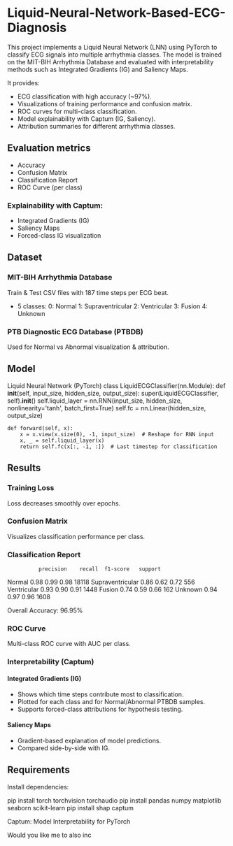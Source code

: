 # Liquid-Neural-Network-Based-ECG-Diagnosis

This project implements a Liquid Neural Network (LNN) using PyTorch to classify ECG signals into multiple arrhythmia classes. The model is trained on the MIT-BIH Arrhythmia Database and evaluated with interpretability methods such as Integrated Gradients (IG) and Saliency Maps.

It provides:

- ECG classification with high accuracy (~97%).
- Visualizations of training performance and confusion matrix.
- ROC curves for multi-class classification.
- Model explainability with Captum (IG, Saliency).
- Attribution summaries for different arrhythmia classes.

## Evaluation metrics

- Accuracy
- Confusion Matrix
- Classification Report
- ROC Curve (per class)

### Explainability with Captum:

- Integrated Gradients (IG)
- Saliency Maps
- Forced-class IG visualization

## Dataset

### MIT-BIH Arrhythmia Database

Train & Test CSV files with 187 time steps per ECG beat.
- 5 classes:
  0: Normal
  1: Supraventricular
  2: Ventricular
  3: Fusion
  4: Unknown

### PTB Diagnostic ECG Database (PTBDB)

Used for Normal vs Abnormal visualization & attribution.

## Model
Liquid Neural Network (PyTorch)
class LiquidECGClassifier(nn.Module):
    def __init__(self, input_size, hidden_size, output_size):
        super(LiquidECGClassifier, self).__init__()
        self.liquid_layer = nn.RNN(input_size, hidden_size, nonlinearity='tanh', batch_first=True)
        self.fc = nn.Linear(hidden_size, output_size)

    def forward(self, x):
        x = x.view(x.size(0), -1, input_size)  # Reshape for RNN input
        x, _ = self.liquid_layer(x)
        return self.fc(x[:, -1, :])  # Last timestep for classification


## Results
### Training Loss
Loss decreases smoothly over epochs.

### Confusion Matrix
Visualizes classification performance per class.

### Classification Report
              precision    recall  f1-score   support
Normal            0.98      0.99      0.98     18118
Supraventricular  0.86      0.62      0.72       556
Ventricular       0.93      0.90      0.91      1448
Fusion            0.74      0.59      0.66       162
Unknown           0.94      0.97      0.96      1608

Overall Accuracy: 96.95%

### ROC Curve
Multi-class ROC curve with AUC per class.

### Interpretability (Captum)
#### Integrated Gradients (IG)

- Shows which time steps contribute most to classification.
- Plotted for each class and for Normal/Abnormal PTBDB samples.
- Supports forced-class attributions for hypothesis testing.

#### Saliency Maps

- Gradient-based explanation of model predictions.
- Compared side-by-side with IG.

## Requirements

Install dependencies:

pip install torch torchvision torchaudio
pip install pandas numpy matplotlib seaborn scikit-learn
pip install shap captum

Captum: Model Interpretability for PyTorch

Would you like me to also inc

